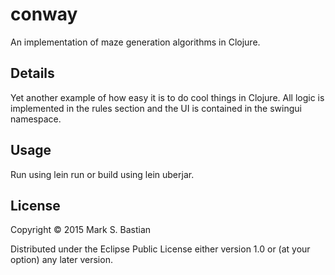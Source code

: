 # conway

An implementation of maze generation algorithms in Clojure.

## Details

Yet another example of how easy it is to do cool things in Clojure. All logic is implemented in the rules section and 
the UI is contained in the swingui namespace.

## Usage

Run using lein run or build using lein uberjar.

## License

Copyright © 2015 Mark S. Bastian

Distributed under the Eclipse Public License either version 1.0 or (at
your option) any later version.
